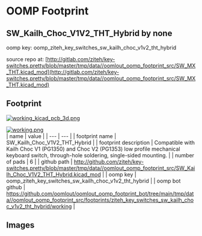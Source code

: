 # OOMP Footprint  
## SW_Kailh_Choc_V1V2_THT_Hybrid  by none  
  
oomp key: oomp_ziteh_key_switches_sw_kailh_choc_v1v2_tht_hybrid  
  
source repo at: [http://gitlab.com/ziteh/key-switches.pretty/blob/master/tmp/data//oomlout_oomp_footprint_src/SW_MX_THT.kicad_mod](http://gitlab.com/ziteh/key-switches.pretty/blob/master/tmp/data//oomlout_oomp_footprint_src/SW_MX_THT.kicad_mod)  
## Footprint  
  
[![working_kicad_pcb_3d.png](working_kicad_pcb_3d_600.png)](working_kicad_pcb_3d.png)  
  
[![working.png](working_600.png)](working.png)  
| name | value | 
| --- | --- | 
| footprint name | SW_Kailh_Choc_V1V2_THT_Hybrid | 
| footprint description | Compatible with Kailh Choc V1 (PG1350) and Choc V2 (PG1353) low profile mechanical keyboard switch, through-hole soldering, single-sided mounting. | 
| number of pads | 6 | 
| github path | http://github.com/ziteh/key-switches.pretty/blob/master/tmp/data//oomlout_oomp_footprint_src/SW_Kailh_Choc_V1V2_THT_Hybrid.kicad_mod | 
| oomp key | oomp_ziteh_key_switches_sw_kailh_choc_v1v2_tht_hybrid | 
| oomp bot github | https://github.com/oomlout/oomlout_oomp_footprint_bot/tree/main/tmp/data//oomlout_oomp_footprint_src/footprints/ziteh_key_switches_sw_kailh_choc_v1v2_tht_hybrid/working | 
## Images  
